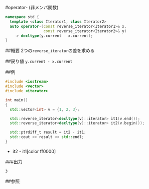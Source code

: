 #operator- (非メンバ関数)
```cpp
namespace std {
  template <class Iterator1, class Iterator2>
  auto operator-(const reverse_iterator<Iterator1>& x,
                 const reverse_iterator<Iterator2>& y)
    -> decltype(y.current - x.current);
}
```

##概要
2つの`reverse_iterator`の差を求める


##戻り値
`y.current - x.current`


##例
```cpp
#include <iostream>
#include <vector>
#include <iterator>

int main()
{
  std::vector<int> v = {1, 2, 3};

  std::reverse_iterator<decltype(v)::iterator> it1(v.end());
  std::reverse_iterator<decltype(v)::iterator> it2(v.begin());

  std::ptrdiff_t result = it2 - it1;
  std::cout << result << std::endl;
}
```
* it2 - it1[color ff0000]

###出力
```
3
```

##参照


